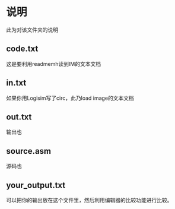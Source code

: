 # 说明

此为对该文件夹的说明

## code.txt

这是要利用readmemh读到IM的文本文档

## in.txt

如果你用Logisim写了circ，此乃load image的文本文档

## out.txt

输出也

## source.asm

源码也

## your_output.txt

可以把你的输出放在这个文件里，然后利用编辑器的比较功能进行比较。
